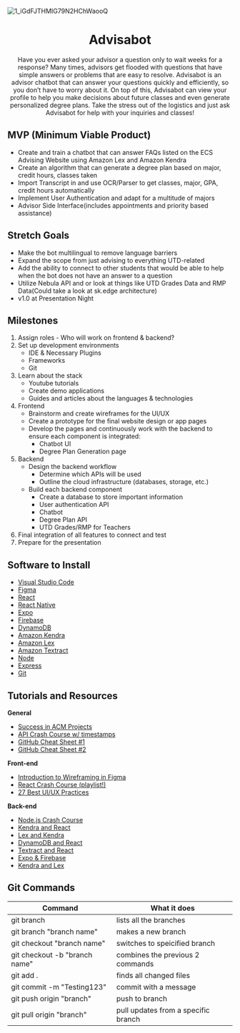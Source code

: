 ![1_iGdFJTHMIG79N2HChWaooQ](https://github.com/acm-projects/Advisabot/assets/98787282/4cf90921-a07d-4933-b549-ec732a79b249)
# <h1 align="center">Advisabot</h1>

<p align="center">
Have you ever asked your advisor a question only to wait weeks for a response? Many times, advisors get flooded with questions that have simple answers or problems that are easy to resolve. Advisabot is an advisor chatbot that can answer your questions quickly and efficiently, so you don’t have to worry about it. On top of this, Advisabot can view your profile to help you make decisions about future classes and even generate personalized degree plans. Take the stress out of the logistics and just ask Advisabot for help with your inquiries and classes!
</p>

## MVP (Minimum Viable Product)

* Create and train a chatbot that can answer FAQs listed on the ECS Advising Website using Amazon Lex and Amazon Kendra
* Create an algorithm that can generate a degree plan based on major, credit hours, classes taken
* Import Transcript in and use OCR/Parser to get classes, major, GPA, credit hours automatically
* Implement User Authentication and adapt for a multitude of majors
* Advisor Side Interface(includes appointments and priority based assistance)

## Stretch Goals

* Make the bot multilingual to remove language barriers
* Expand the scope from just advising to everything UTD-related
* Add the ability to connect to other students that would be able to help when the bot does not have an answer to a question
* Utilize Nebula API and or look at things like UTD Grades Data and RMP Data(Could take a look at sk.edge architecture)
* v1.0 at Presentation Night

## Milestones

1. Assign roles - Who will work on frontend & backend?
2. Set up development environments
   - IDE & Necessary Plugins
   - Frameworks
   - Git
3. Learn about the stack
   - Youtube tutorials
   - Create demo applications
   - Guides and articles about the languages & technologies
4. Frontend
   - Brainstorm and create wireframes for the UI/UX
   - Create a prototype for the final website design or app pages
   - Develop the pages and continuously work with the backend to ensure each component is integrated:
     - Chatbot UI
     - Degree Plan Generation page
5. Backend
   - Design the backend workflow
     - Determine which APIs will be used
     - Outline the cloud infrastructure (databases, storage, etc.)
   - Build each backend component
     - Create a database to store important information
     - User authentication API
     - Chatbot
     - Degree Plan API
     - UTD Grades/RMP for Teachers
6. Final integration of all features to connect and test
7. Prepare for the presentation



## Software to Install
  - [Visual Studio Code](https://code.visualstudio.com/)
  - [Figma](https://www.figma.com/downloads/)
  - [React](https://react.dev/)
  - [React Native](https://reactnative.dev/docs/environment-setup)
  - [Expo](https://docs.expo.dev/get-started/installation/)
  - [Firebase](https://firebase.google.com/docs/web/setup)
  - [DynamoDB](https://aws.amazon.com/dynamodb/)
  - [Amazon Kendra](https://aws.amazon.com/kendra/)
  - [Amazon Lex](https://aws.amazon.com/lex/)
  - [Amazon Textract](https://aws.amazon.com/textract/)
  - [Node](https://nodejs.org/en/)
  - [Express](https://expressjs.com/)
  - [Git](https://git-scm.com/downloads)

## Tutorials and Resources  
  **General**
  - [Success in ACM Projects](https://docs.google.com/document/d/18Zi3DrKG5e6g5Bojr8iqxIu6VIGl86YBSFlsnJnlM88/edit#heading=h.ky82xv3vtbpi)
  - [API Crash Course w/ timestamps](https://www.youtube.com/watch?v=GZvSYJDk-us)
  - [GitHub Cheat Sheet #1](https://education.github.com/git-cheat-sheet-education.pdf)
  - [GitHub Cheat Sheet #2](https://drive.google.com/file/d/1OddwoSvNJ3dQuEBw3RERieMXmOicif9_/view)
  
  **Front-end**
  - [Introduction to Wireframing in Figma](https://www.youtube.com/watch?v=6t_dYhXyYjI)
  - [React Crash Course (playlist!)](https://www.youtube.com/watch?v=w7ejDZ8SWv8)
  - [27 Best UI/UX Practices](https://729solutions.com/ux-ui-best-practices/)
  
  **Back-end**
  - [Node.js Crash Course](https://www.youtube.com/watch?v=zb3Qk8SG5Ms&list=PL4cUxeGkcC9jsz4LDYc6kv3ymONOKxwBU)
  - [Kendra and React](https://docs.aws.amazon.com/kendra/latest/dg/deploying.html)
  - [Lex and Kendra](https://aws.amazon.com/blogs/machine-learning/integrate-amazon-kendra-and-amazon-lex-using-a-search-intent/)
  - [DynamoDB and React](https://yentln.medium.com/connect-your-app-to-amazon-dynamodb-d062a0cec468)
  - [Textract and React](https://mkayfour.medium.com/using-aws-textract-with-reactjs-6ca1e1bb478a)
  - [Expo & Firebase](https://docs.expo.dev/guides/using-firebase/)
  - [Kendra and Lex](https://www.youtube.com/watch?v=PFauv-8lG5E)

## Git Commands

| Command                       | What it does                        |
| ----------------------------- | ----------------------------------- |
| git branch                    | lists all the branches              |
| git branch "branch name"      | makes a new branch                  |
| git checkout "branch name"    | switches to speicified branch       |
| git checkout -b "branch name" | combines the previous 2 commands    |
| git add .                     | finds all changed files             |
| git commit -m "Testing123"    | commit with a message               |
| git push origin "branch"      | push to branch                      |
| git pull origin "branch"      | pull updates from a specific branch |
  
